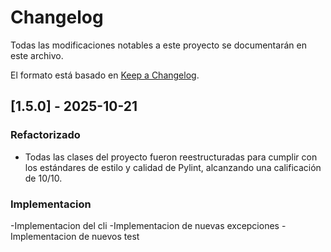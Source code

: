 # Changelog

Todas las modificaciones notables a este proyecto se documentarán en este archivo.

El formato está basado en [Keep a Changelog](https://keepachangelog.com/es/1.0.0/).


## [1.5.0] - 2025-10-21

### Refactorizado
- Todas las clases del proyecto fueron reestructuradas para cumplir con los estándares de estilo y calidad de Pylint, alcanzando una calificación de 10/10.
### Implementacion
-Implementacion del cli
-Implementacion de nuevas excepciones 
-Implementacion de nuevos test